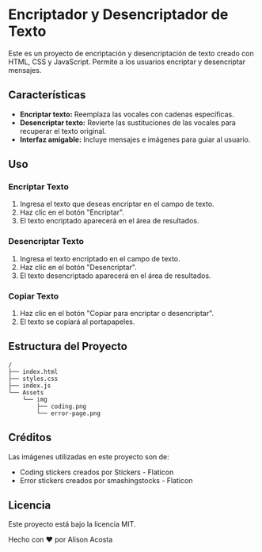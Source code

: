 # Encriptador y Desencriptador de Texto

Este es un proyecto de encriptación y desencriptación de texto creado con HTML, CSS y JavaScript. Permite a los usuarios encriptar y desencriptar mensajes.

## Características

- **Encriptar texto:** Reemplaza las vocales con cadenas específicas.
- **Desencriptar texto:** Revierte las sustituciones de las vocales para recuperar el texto original.
- **Interfaz amigable:** Incluye mensajes e imágenes para guiar al usuario.

## Uso

### Encriptar Texto

1. Ingresa el texto que deseas encriptar en el campo de texto.
2. Haz clic en el botón "Encriptar".
3. El texto encriptado aparecerá en el área de resultados.

### Desencriptar Texto

1. Ingresa el texto encriptado en el campo de texto.
2. Haz clic en el botón "Desencriptar".
3. El texto desencriptado aparecerá en el área de resultados.

### Copiar Texto

1. Haz clic en el botón "Copiar para encriptar o desencriptar".
2. El texto se copiará al portapapeles.

## Estructura del Proyecto

```plaintext
/
├── index.html
├── styles.css
├── index.js
└── Assets
    └── img
        ├── coding.png
        └── error-page.png

```
## Créditos

Las imágenes utilizadas en este proyecto son de:

- Coding stickers creados por Stickers - Flaticon
- Error stickers creados por smashingstocks - Flaticon

## Licencia

Este proyecto está bajo la licencia MIT.

Hecho con ❤️ por Alison Acosta